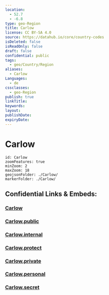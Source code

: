 ```yaml
---
location:
  - 52.7
  - -6.8
type: geo-Region
title: Carlow
license: CC BY-SA 4.0
source: https://datahub.io/core/country-codes
isDeleted: false
isReadOnly: false
draft: false
confidential: public
tags:
  - geo/Country/Region
aliases:
  - Carlow
Languages:
  - de
cssclasses:
  - geo-Region
publish: true
linkTitle:
keywords:
layout:
publishDate:
expiryDate:
---
```


# Carlow

```leaflet
id: Carlow
zoomFeatures: true 
minZoom: 2 
maxZoom: 18
geojsonFolder: ./Carlow/
markerFolder: ./Carlow/
```


## Confidential Links & Embeds: 

### [Carlow](/_Standards/Earth/Continent/Europe/Europe~North/Ireland/Ireland,Provinces/Leinster/Carlow.md) 

### [Carlow.public](/_public/Earth/Continent/Europe/Europe~North/Ireland/Ireland,Provinces/Leinster/Carlow.public.md) 

### [Carlow.internal](/_internal/Earth/Continent/Europe/Europe~North/Ireland/Ireland,Provinces/Leinster/Carlow.internal.md) 

### [Carlow.protect](/_protect/Earth/Continent/Europe/Europe~North/Ireland/Ireland,Provinces/Leinster/Carlow.protect.md) 

### [Carlow.private](/_private/Earth/Continent/Europe/Europe~North/Ireland/Ireland,Provinces/Leinster/Carlow.private.md) 

### [Carlow.personal](/_personal/Earth/Continent/Europe/Europe~North/Ireland/Ireland,Provinces/Leinster/Carlow.personal.md) 

### [Carlow.secret](/_secret/Earth/Continent/Europe/Europe~North/Ireland/Ireland,Provinces/Leinster/Carlow.secret.md)


